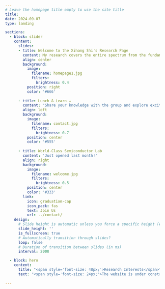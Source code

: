 ```yaml
---
# Leave the homepage title empty to use the site title
title:
date: 2024-09-07
type: landing

sections:
  - block: slider
    content:
      slides:
      - title: Welcome to the Xihang Shi's Research Page
        content: My research covers the entire spectrum from the fundamental all the way to the very applied. In particular, we strive to deepen our understanding of quantum science in the field of free-electron-light interactions and make use of it.
        align: center
        background:
          image:
            filename: homepage1.jpg
            filters:
              brightness: 0.4
          position: right
          color: '#666'
      
      - title: Lunch & Learn ☕️
        content: 'Share your knowledge with the group and explore exciting new topics together!'
        align: left
        background:
          image:
            filename: contact.jpg
            filters:
              brightness: 0.7
          position: center
          color: '#555'
      
      - title: World-Class Semiconductor Lab
        content: 'Just opened last month!'
        align: right
        background:
          image:
            filename: welcome.jpg
            filters:
              brightness: 0.5
          position: center
          color: '#333'
        link:
          icon: graduation-cap
          icon_pack: fas
          text: Join Us
          url: ../contact/
    design:
      # Slide height is automatic unless you force a specific height (e.g. '400px')
      slide_height: ''
      is_fullscreen: true
      # Automatically transition through slides?
      loop: false
      # Duration of transition between slides (in ms)
      interval: 2000

  - block: hero
    content:
      title: "<span style='font-size: 48px;'>Research Interests</span>"
      text: "<span style='font-size: 24px;'>The website is under construction.</span>"
        
---
```

